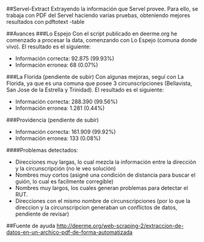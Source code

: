 ##Servel-Extract
Extrayendo la información que Servel provee. Para ello, se trabaja con PDF del Servel haciendo varias pruebas, obteniendo mejores resultados con pdftotext -table

##Avances
###Lo Espejo
Con el script publicado en deerme.org he comenzado a procesar la data, comenzando con Lo Espejo (comuna donde vivo). El resultado es el siguiente:
- Información correcta: 92.875 (99.93%)
- Información erronea: 68 (0.07%)

###La Florida (pendiente de subir)
Con algunas mejoras, seguí con La Florida, ya que es una comuna que posee 3 circunscripciones (Bellavista, San Jose de la Estrella y Trinidad). El resultado es el siguiente:
- Información correcta: 288.390 (99.56%)
- Información erronea: 1.281 (0.44%)

###Providencia (pendiente de subir)
- Información correcta: 161.909 (99.92%)
- Información erronea: 133 (0.08%)
 
####Problemas detectados: 

- Direcciones muy largas, lo cual mezcla la información entre la dirección y la circunscripción (no le veo solución)
- Nombres muy cortos (asigné una condición de distancia para buscar el guión, lo cual es facilmente corregible)
- Nombres muy largos, los cuales generan problemas para detectar el RUT.
- Direcciones con el mismo nombre de circunscripciones (por lo que la direccion y la circunscripcion generaban un conflictos de datos, pendiente de revisar)

##Fuente de ayuda
http://deerme.org/web-scraping-2/extraccion-de-datos-en-un-archico-pdf-de-forma-automatizada

